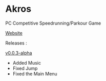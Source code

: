 # Akros
PC Competitive Speedrunning/Parkour Game

[Website](https://akros.fr)

Releases :

[v0.0.3-alpha]()

- Added Music
- Fixed Jump
- Fixed the Main Menu